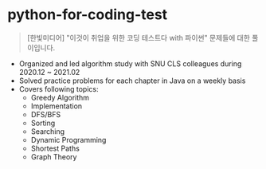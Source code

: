 # python-for-coding-test
> [한빛미디어] "이것이 취업을 위한 코딩 테스트다 with 파이썬" 문제들에 대한 풀이입니다. 

* Organized and led algorithm study with SNU CLS colleagues during 2020.12 ~ 2021.02
* Solved practice problems for each chapter in Java on a weekly basis 
* Covers following topics:
  - Greedy Algorithm
  - Implementation  
  - DFS/BFS
  - Sorting
  - Searching
  - Dynamic Programming
  - Shortest Paths
  - Graph Theory
